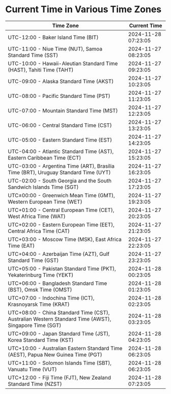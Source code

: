 # Current Time in Various Time Zones

| Time Zone | Current Time |
|-----------|--------------|
| UTC-12:00 - Baker Island Time (BIT) | 2024-11-28 07:23:05 |
| UTC-11:00 - Niue Time (NUT), Samoa Standard Time (SST) | 2024-11-27 08:23:05 |
| UTC-10:00 - Hawaii-Aleutian Standard Time (HAST), Tahiti Time (TAHT) | 2024-11-27 09:23:05 |
| UTC-09:00 - Alaska Standard Time (AKST) | 2024-11-27 10:23:05 |
| UTC-08:00 - Pacific Standard Time (PST) | 2024-11-27 11:23:05 |
| UTC-07:00 - Mountain Standard Time (MST) | 2024-11-27 12:23:05 |
| UTC-06:00 - Central Standard Time (CST) | 2024-11-27 13:23:05 |
| UTC-05:00 - Eastern Standard Time (EST) | 2024-11-27 14:23:05 |
| UTC-04:00 - Atlantic Standard Time (AST), Eastern Caribbean Time (ECT) | 2024-11-27 15:23:05 |
| UTC-03:00 - Argentina Time (ART), Brasília Time (BRT), Uruguay Standard Time (UYT) | 2024-11-27 16:23:05 |
| UTC-02:00 - South Georgia and the South Sandwich Islands Time (SGT) | 2024-11-27 17:23:05 |
| UTC±00:00 - Greenwich Mean Time (GMT), Western European Time (WET) | 2024-11-27 19:23:05 |
| UTC+01:00 - Central European Time (CET), West Africa Time (WAT) | 2024-11-27 20:23:05 |
| UTC+02:00 - Eastern European Time (EET), Central Africa Time (CAT) | 2024-11-27 21:23:05 |
| UTC+03:00 - Moscow Time (MSK), East Africa Time (EAT) | 2024-11-27 22:23:05 |
| UTC+04:00 - Azerbaijan Time (AZT), Gulf Standard Time (GST) | 2024-11-27 23:23:05 |
| UTC+05:00 - Pakistan Standard Time (PKT), Yekaterinburg Time (YEKT) | 2024-11-28 00:23:05 |
| UTC+06:00 - Bangladesh Standard Time (BST), Omsk Time (OMST) | 2024-11-28 01:23:05 |
| UTC+07:00 - Indochina Time (ICT), Krasnoyarsk Time (KRAT) | 2024-11-28 02:23:05 |
| UTC+08:00 - China Standard Time (CST), Australian Western Standard Time (AWST), Singapore Time (SGT) | 2024-11-28 03:23:05 |
| UTC+09:00 - Japan Standard Time (JST), Korea Standard Time (KST) | 2024-11-28 04:23:05 |
| UTC+10:00 - Australian Eastern Standard Time (AEST), Papua New Guinea Time (PGT) | 2024-11-28 06:23:05 |
| UTC+11:00 - Solomon Islands Time (SBT), Vanuatu Time (VUT) | 2024-11-28 06:23:05 |
| UTC+12:00 - Fiji Time (FJT), New Zealand Standard Time (NZST) | 2024-11-28 07:23:05 |
